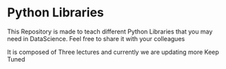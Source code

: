 # Python Libraries

This Repository is made to teach different Python Libraries that you may need in DataScience.
Feel free to share it with your colleagues

It is composed of Three lectures and currently we are updating more
Keep Tuned

